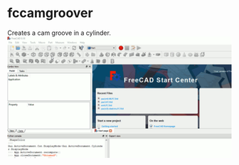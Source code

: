 # fccamgroover
Creates a cam groove in a cylinder.
<img src='cam-groover-opt.gif' alt='animated gif'>
